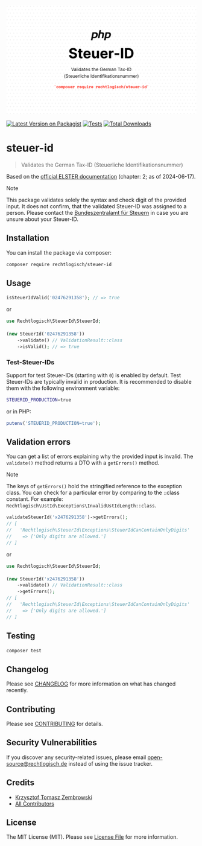 ![Recht logisch Steuer-ID banner image](rechtlogisch-steuer-id-banner.png)

[![Latest Version on Packagist](https://img.shields.io/packagist/v/rechtlogisch/steuer-id.svg?style=flat-square)](https://packagist.org/packages/rechtlogisch/steuer-id)
[![Tests](https://github.com/rechtlogisch/steuer-id/actions/workflows/run-tests.yml/badge.svg?branch=main)](https://github.com/rechtlogisch/steuer-id/actions/workflows/run-tests.yml)
[![Total Downloads](https://img.shields.io/packagist/dt/rechtlogisch/steuer-id.svg?style=flat-square)](https://packagist.org/packages/rechtlogisch/steuer-id)

# steuer-id

> Validates the German Tax-ID (Steuerliche Identifikationsnummer)

Based on the [official ELSTER documentation](https://download.elster.de/download/schnittstellen/Pruefung_der_Steuer_und_Steueridentifikatsnummer.pdf) (chapter: 2; as of 2024-06-17).

> [!NOTE]
> This package validates solely the syntax and check digit of the provided input. It does not confirm, that the validated Steuer-ID was assigned to a person. Please contact the [Bundeszentralamt für Steuern](https://www.bzst.de/DE/Privatpersonen/SteuerlicheIdentifikationsnummer/steuerlicheidentifikationsnummer_node.html) in case you are unsure about your Steuer-ID.

## Installation

You can install the package via composer:

```bash
composer require rechtlogisch/steuer-id
```

## Usage

```php
isSteuerIdValid('02476291358'); // => true
```

or

```php
use Rechtlogisch\SteuerId\SteuerId;

(new SteuerId('02476291358'))
    ->validate() // ValidationResult::class
    ->isValid(); // => true
```

### Test-Steuer-IDs

Support for test Steuer-IDs (starting with `0`) is enabled by default. Test Steuer-IDs are typically invalid in production. It is recommended to disable them with the following environment variable:

```bash
STEUERID_PRODUCTION=true
```

or in PHP:

```php
putenv('STEUERID_PRODUCTION=true');
```

## Validation errors

You can get a list of errors explaining why the provided input is invalid. The `validate()` method returns a DTO with a `getErrors()` method.

> [!NOTE]
> The keys of `getErrors()` hold the stringified reference to the exception class. You can check for a particular error by comparing to the ::class constant. For example: `Rechtlogisch\UstId\Exceptions\InvalidUstIdLength::class`.

```php
validateSteuerId('x2476291358')->getErrors();
// [
//   'Rechtlogisch\SteuerId\Exceptions\SteuerIdCanContainOnlyDigits'
//    => ['Only digits are allowed.']
// ]
```
or

```php
use Rechtlogisch\SteuerId\SteuerId;

(new SteuerId('x2476291358'))
    ->validate() // ValidationResult::class
    ->getErrors();
// [
//   'Rechtlogisch\SteuerId\Exceptions\SteuerIdCanContainOnlyDigits'
//    => ['Only digits are allowed.']
// ]
```

## Testing

```bash
composer test
```

## Changelog

Please see [CHANGELOG](CHANGELOG.md) for more information on what has changed recently.

## Contributing

Please see [CONTRIBUTING](https://github.com/rechtlogisch/.github/blob/main/CONTRIBUTING.md) for details.

## Security Vulnerabilities

If you discover any security-related issues, please email open-source@rechtlogisch.de instead of using the issue tracker.

## Credits

- [Krzysztof Tomasz Zembrowski](https://github.com/zembrowski)
- [All Contributors](../../contributors)

## License

The MIT License (MIT). Please see [License File](LICENSE.md) for more information.
